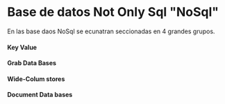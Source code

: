 # Base de datos Not Only Sql "NoSql"

En las base daos NoSql se ecunatran seccionadas en 4 grandes grupos.

#### Key Value

#### Grab Data Bases

#### Wide-Colum stores

#### Document Data bases

 